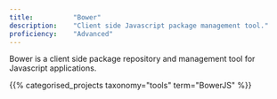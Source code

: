 ```yaml
---
title: 			"Bower"
description: 	"Client side Javascript package management tool."
proficiency:	"Advanced"
---
```


Bower is a client side package repository and management tool for Javascript applications.

{{% categorised_projects taxonomy="tools" term="BowerJS" %}}